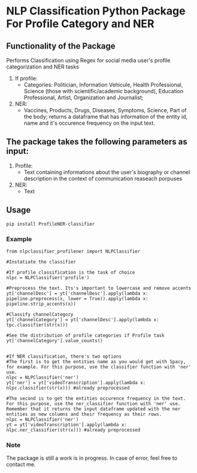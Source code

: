 # NLP Classification Python Package For Profile Category and NER

## Functionality of the Package

Performs Classification using Regex for social media user's profile categorization and NER tasks
1. If profile:
    * Categories: Politician, Information Vehicule, Health Professional, Science (those with scientific/academic background), Education Professional, Artist, Organization and Journalist;
2. NER: 
    * Vaccines, Products, Drugs, Diseases, Symptoms, Science, Part of the body; returns a dataframe that has information of the entity id, name and it's occurence frequency on the input text.


## The package takes the following parameters as input:

1. Profile: 
    * Text containing informations about the user's biography or channel description in the context of communication reaseach porpuses
2. NER: 
    * Text

## Usage

```
pip install ProfileNER-classifier

```


### Example

```
from nlpclassifier_profilener import NLPClassifier

#Instatiate the classifier

#If profile classification is the task of choice
nlpc = NLPClassifier('profile')

#Preprocess the text. Its's important to lowercase and remove accents
yt['channelDesc'] = yt['channelDesc'].apply(lambda x: pipeline.preprocess(x, lower = True)).apply(lambda x: pipeline.strip_accents(x))

#Classify channelCategory
yt['channelCategory'] = yt['channelDesc'].apply(lambda x: tpc.classifier(str(x)))

#See the distribution of profile categories if Profile task
yt['channelCategory'].value_counts()


#If NER classification, there's two options
#The first is to get the entities name as you would get with Spacy, for example. For this purpose, use the classifier function with 'ner' use.
nlpc = NLPClassifier('ner')
yt['ner'] = yt['videoTranscription'].apply(lambda x: nlpc.classifier(str(x))) #already preprocessed

#The second is to get the entities occurence frequency in the text. For this purpose, use the ner_classifier function with 'ner' use. Remember that it returns the input dataframe updated with the ner entities as new columns and their frequency as their rows.
nlpc = NLPClassifier('ner')
yt = yt['videoTranscription'].apply(lambda x: nlpc.ner_classifier(str(x))) #already preprocessed
```

### Note
The package is still a work is in progress.
In case of error, feel free to contact me.
